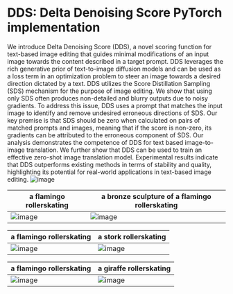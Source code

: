# DDS: Delta Denoising Score PyTorch implementation
We introduce Delta Denoising Score (DDS), a novel scoring function for text-based image editing that guides minimal modifications of an input image towards the content described in a target prompt. DDS leverages the rich generative prior of text-to-image diffusion models and can be used as a loss term in an optimization problem to steer an image towards a desired direction dictated by a text. DDS utilizes the Score Distillation Sampling (SDS) mechanism for the purpose of image editing. We show that using only SDS often produces non-detailed and blurry outputs due to noisy gradients. To address this issue, DDS uses a prompt that matches the input image to identify and remove undesired erroneous directions of SDS. Our key premise is that SDS should be zero when calculated on pairs of matched prompts and images, meaning that if the score is non-zero, its gradients can be attributed to the erroneous component of SDS. Our analysis demonstrates the competence of DDS for text based image-to-image translation. We further show that DDS can be used to train an effective zero-shot image translation model. Experimental results indicate that DDS outperforms existing methods in terms of stability and quality, highlighting its potential for real-world applications in text-based image editing.
![image](https://github.com/yihui-he/dds/assets/10027339/69293e78-3a89-49b3-83fe-976e394dff7f)


| a flamingo rollerskating | a bronze sculpture of a flamingo rollerskating | 
|-----------------------|------------------------------------------------|
| ![image](https://github.com/yihui-he/dds/assets/10027339/b2bc6066-24aa-474f-88ff-b11e878a9703) | ![image](https://github.com/yihui-he/dds/assets/10027339/7f69c461-13d1-4694-b4eb-597a0677a0b1) | 


| a flamingo rollerskating | a stork rollerskating | 
|-----------------------|------------------------------------------------|
| ![image](https://github.com/yihui-he/dds/assets/10027339/b2bc6066-24aa-474f-88ff-b11e878a9703) | ![image](https://github.com/yihui-he/dds/assets/10027339/85330852-9223-4af5-82c7-5a4303b357e3) |

| a flamingo rollerskating | a giraffe rollerskating | 
|-----------------------|------------------------------------------------|
| ![image](https://github.com/yihui-he/dds/assets/10027339/b2bc6066-24aa-474f-88ff-b11e878a9703) | ![image](https://github.com/yihui-he/dds/assets/10027339/3256763e-0fa1-4434-8b42-f03ebf2f361c) |

